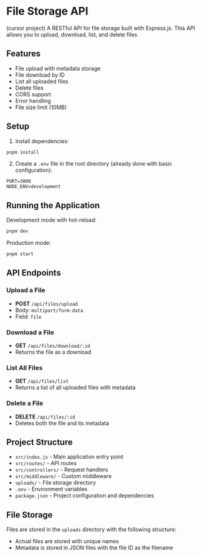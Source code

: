 # File Storage API
(cursor project)
A RESTful API for file storage built with Express.js. This API allows you to upload, download, list, and delete files.

## Features

- File upload with metadata storage
- File download by ID
- List all uploaded files
- Delete files
- CORS support
- Error handling
- File size limit (10MB)

## Setup

1. Install dependencies:
```bash
pnpm install
```

2. Create a `.env` file in the root directory (already done with basic configuration):
```env
PORT=3000
NODE_ENV=development
```

## Running the Application

Development mode with hot-reload:
```bash
pnpm dev
```

Production mode:
```bash
pnpm start
```

## API Endpoints

### Upload a File
- **POST** `/api/files/upload`
- Body: `multipart/form-data`
- Field: `file`

### Download a File
- **GET** `/api/files/download/:id`
- Returns the file as a download

### List All Files
- **GET** `/api/files/list`
- Returns a list of all uploaded files with metadata

### Delete a File
- **DELETE** `/api/files/:id`
- Deletes both the file and its metadata

## Project Structure

- `src/index.js` - Main application entry point
- `src/routes/` - API routes
- `src/controllers/` - Request handlers
- `src/middleware/` - Custom middleware
- `uploads/` - File storage directory
- `.env` - Environment variables
- `package.json` - Project configuration and dependencies

## File Storage

Files are stored in the `uploads` directory with the following structure:
- Actual files are stored with unique names
- Metadata is stored in JSON files with the file ID as the filename 
